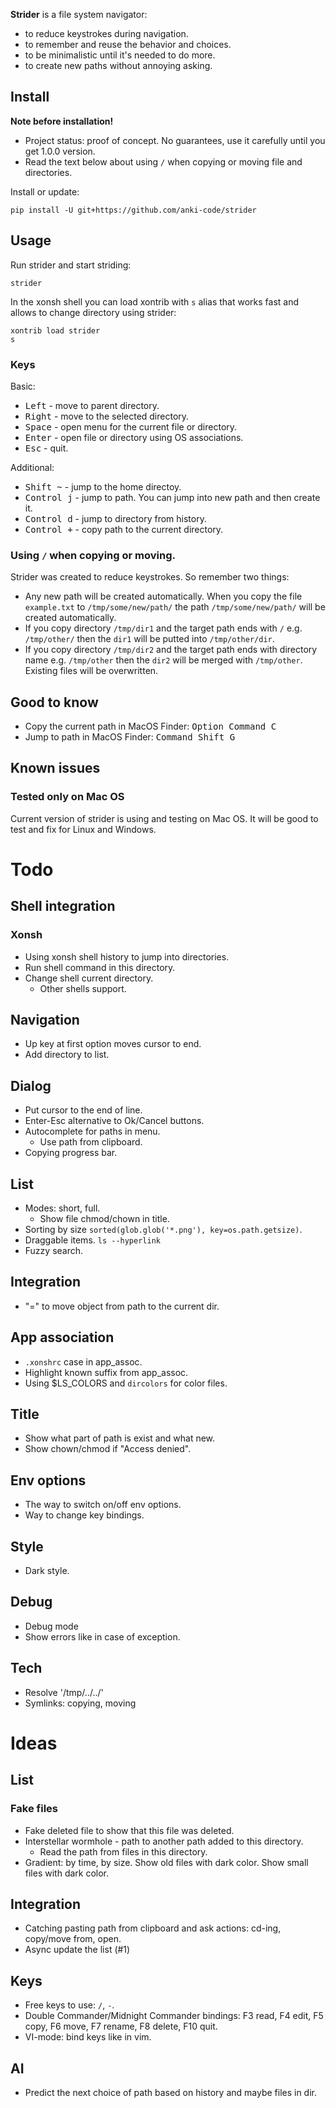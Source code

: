 **Strider** is a file system navigator:
* to reduce keystrokes during navigation.
* to remember and reuse the behavior and choices.
* to be minimalistic until it's needed to do more.
* to create new paths without annoying asking.


## Install

**Note before installation!**
* Project status: proof of concept. No guarantees, use it carefully until you get 1.0.0 version.
* Read the text below about using `/` when copying or moving file and directories.

Install or update:

```xsh
pip install -U git+https://github.com/anki-code/strider
```

## Usage
Run strider and start striding:
```xsh
strider
```

In the xonsh shell you can load xontrib with `s` alias that works fast and allows to change directory using strider:
```xsh
xontrib load strider
s
```

### Keys

Basic:

* <kbd>Left</kbd> - move to parent directory.
* <kbd>Right</kbd> - move to the selected directory.
* <kbd>Space</kbd> - open menu for the current file or directory.
* <kbd>Enter</kbd> - open file or directory using OS associations.
* <kbd>Esc</kbd> - quit.

Additional:

* <kbd>Shift ~</kbd> - jump to the home directoy.
* <kbd>Control j</kbd> - jump to path. You can jump into new path and then create it.
* <kbd>Control d</kbd> - jump to directory from history.
* <kbd>Control +</kbd> - copy path to the current directory.

### Using `/` when copying or moving.

Strider was created to reduce keystrokes. So remember two things:
* Any new path will be created automatically. When you copy the file `example.txt` to `/tmp/some/new/path/` the path `/tmp/some/new/path/` will be created automatically.
* If you copy directory `/tmp/dir1` and the target path ends with `/` e.g. `/tmp/other/` then the `dir1` will be putted into `/tmp/other/dir`.
* If you copy directory `/tmp/dir2` and the target path ends with directory name e.g. `/tmp/other` then the `dir2` will be merged with `/tmp/other`. Existing files will be overwritten.

## Good to know

* Copy the current path in MacOS Finder: <kbd>Option Command C</kbd>
* Jump to path in MacOS Finder: <kbd>Command Shift G</kbd>

## Known issues

### Tested only on Mac OS

Current version of strider is using and testing on Mac OS. It will be good to test and fix for Linux and Windows.

# Todo
## Shell integration
### Xonsh
- Using xonsh shell history to jump into directories.
- Run shell command in this directory.
- Change shell current directory.
  - Other shells support.
## Navigation
- Up key at first option moves cursor to end.
- Add directory to list.
## Dialog
- Put cursor to the end of line.
- Enter-Esc alternative to Ok/Cancel buttons.
- Autocomplete for paths in menu.
  - Use path from clipboard.
- Copying progress bar.
## List
- Modes: short, full.
  - Show file chmod/chown in title.
- Sorting by size `sorted(glob.glob('*.png'), key=os.path.getsize)`.
- Draggable items. `ls --hyperlink`
- Fuzzy search.
## Integration
- "=" to move object from path to the current dir.
## App association
- `.xonshrc` case in app_assoc.
- Highlight known suffix from app_assoc.
- Using $LS_COLORS and `dircolors` for color files.
## Title
- Show what part of path is exist and what new.
- Show chown/chmod if "Access denied".
## Env options
- The way to switch on/off env options.
- Way to change key bindings.
## Style
- Dark style.
## Debug
- Debug mode
- Show errors like in case of exception.
## Tech
- Resolve '/tmp/../../'
- Symlinks: copying, moving

# Ideas
## List
### Fake files
- Fake deleted file to show that this file was deleted.
- Interstellar wormhole - path to another path added to this directory.
  - Read the path from files in this directory.
- Gradient: by time, by size. Show old files with dark color. Show small files with dark color.
## Integration
- Catching pasting path from clipboard and ask actions: cd-ing, copy/move from, open.
- Async update the list (#1)
## Keys
- Free keys to use: `/`, `-`.
- Double Commander/Midnight Commander bindings: F3 read, F4 edit, F5 copy, F6 move, F7 rename, F8 delete, F10 quit.
- VI-mode: bind keys like in vim.
## AI
- Predict the next choice of path based on history and maybe files in dir.